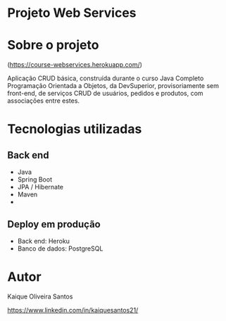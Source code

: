 # Projeto Web Services

# Sobre o projeto

(https://course-webservices.herokuapp.com/)

Aplicação CRUD básica, construída durante o curso Java Completo Programação Orientada a Objetos, da DevSuperior, provisoriamente sem front-end, 
de serviços CRUD de usuários, pedidos e produtos, com associações entre estes. 

# Tecnologias utilizadas
## Back end
- Java
- Spring Boot
- JPA / Hibernate
- Maven
-
## Deploy em produção
- Back end: Heroku
- Banco de dados: PostgreSQL

# Autor

Kaique Oliveira Santos

https://www.linkedin.com/in/kaiquesantos21/


